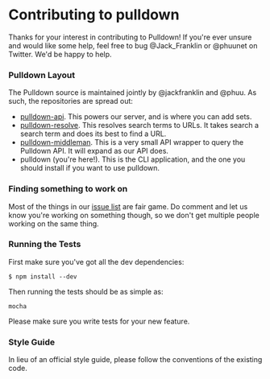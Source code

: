 # Contributing to pulldown

Thanks for your interest in contributing to Pulldown! If you're ever unsure and would like some help, feel free to bug @Jack_Franklin or @phuunet on Twitter. We'd be happy to help.

### Pulldown Layout
The Pulldown source is maintained jointly by @jackfranklin and @phuu. As such, the repositories are spread out:

- [pulldown-api](http://github.com/phuu/pulldown-api). This powers our server, and is where you can add sets.
- [pulldown-resolve](http://github.com/phuu/pulldown-resolve). This resolves search terms to URLs. It takes search a search term and does its best to find a URL.
- [pulldown-middleman](http://github.com/jackfranklin/pulldown-middle-man). This is a very small API wrapper to query the Pulldown API. It will expand as our API does.
- pulldown (you're here!). This is the CLI application, and the one you should install if you want to use pulldown.

### Finding something to work on
Most of the things in our [issue list](https://github.com/jackfranklin/pulldown/issues?state=open) are fair game. Do comment and let us know you're working on something though, so we don't get multiple people working on the same thing.

### Running the Tests

First make sure you've got all the dev dependencies:

```
$ npm install --dev
```

Then running the tests should be as simple as:

```
mocha
```

Please make sure you write tests for your new feature.

### Style Guide

In lieu of an official style guide, please follow the conventions of the existing code.

